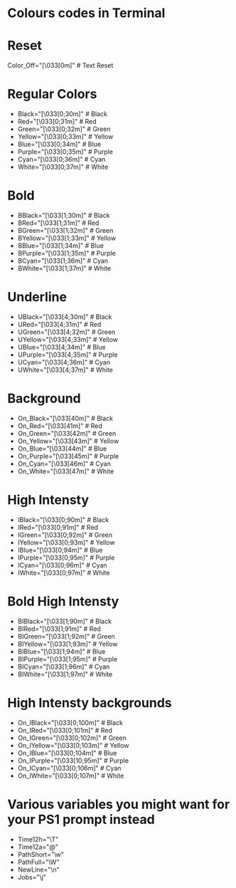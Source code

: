 # Colours codes in Terminal

# Reset

Color_Off="\[\033[0m\]"       # Text Reset

# Regular Colors

* Black="\[\033[0;30m\]"        # Black
* Red="\[\033[0;31m\]"          # Red
* Green="\[\033[0;32m\]"        # Green
* Yellow="\[\033[0;33m\]"       # Yellow
* Blue="\[\033[0;34m\]"         # Blue
* Purple="\[\033[0;35m\]"       # Purple
* Cyan="\[\033[0;36m\]"         # Cyan
* White="\[\033[0;37m\]"        # White

# Bold

* BBlack="\[\033[1;30m\]"       # Black
* BRed="\[\033[1;31m\]"         # Red
* BGreen="\[\033[1;32m\]"       # Green
* BYellow="\[\033[1;33m\]"      # Yellow
* BBlue="\[\033[1;34m\]"        # Blue
* BPurple="\[\033[1;35m\]"      # Purple
* BCyan="\[\033[1;36m\]"        # Cyan
* BWhite="\[\033[1;37m\]"       # White

# Underline

* UBlack="\[\033[4;30m\]"       # Black
* URed="\[\033[4;31m\]"         # Red
* UGreen="\[\033[4;32m\]"       # Green
* UYellow="\[\033[4;33m\]"      # Yellow
* UBlue="\[\033[4;34m\]"        # Blue
* UPurple="\[\033[4;35m\]"      # Purple
* UCyan="\[\033[4;36m\]"        # Cyan
* UWhite="\[\033[4;37m\]"       # White

# Background

* On_Black="\[\033[40m\]"       # Black
* On_Red="\[\033[41m\]"         # Red
* On_Green="\[\033[42m\]"       # Green
* On_Yellow="\[\033[43m\]"      # Yellow
* On_Blue="\[\033[44m\]"        # Blue
* On_Purple="\[\033[45m\]"      # Purple
* On_Cyan="\[\033[46m\]"        # Cyan
* On_White="\[\033[47m\]"       # White

# High Intensty

* IBlack="\[\033[0;90m\]"       # Black
* IRed="\[\033[0;91m\]"         # Red
* IGreen="\[\033[0;92m\]"       # Green
* IYellow="\[\033[0;93m\]"      # Yellow
* IBlue="\[\033[0;94m\]"        # Blue
* IPurple="\[\033[0;95m\]"      # Purple
* ICyan="\[\033[0;96m\]"        # Cyan
* IWhite="\[\033[0;97m\]"       # White

# Bold High Intensty

* BIBlack="\[\033[1;90m\]"      # Black
* BIRed="\[\033[1;91m\]"        # Red
* BIGreen="\[\033[1;92m\]"      # Green
* BIYellow="\[\033[1;93m\]"     # Yellow
* BIBlue="\[\033[1;94m\]"       # Blue
* BIPurple="\[\033[1;95m\]"     # Purple
* BICyan="\[\033[1;96m\]"       # Cyan
* BIWhite="\[\033[1;97m\]"      # White

# High Intensty backgrounds

* On_IBlack="\[\033[0;100m\]"   # Black
* On_IRed="\[\033[0;101m\]"     # Red
* On_IGreen="\[\033[0;102m\]"   # Green
* On_IYellow="\[\033[0;103m\]"  # Yellow
* On_IBlue="\[\033[0;104m\]"    # Blue
* On_IPurple="\[\033[10;95m\]"  # Purple
* On_ICyan="\[\033[0;106m\]"    # Cyan
* On_IWhite="\[\033[0;107m\]"   # White

# Various variables you might want for your PS1 prompt instead

* Time12h="\T"
* Time12a="\@"
* PathShort="\w"
* PathFull="\W"
* NewLine="\n"
* Jobs="\j"